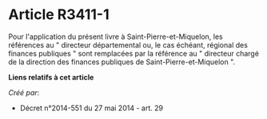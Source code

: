 # Article R3411-1

Pour l'application du présent livre à Saint-Pierre-et-Miquelon, les références au " directeur départemental ou, le cas
échéant, régional des finances publiques  "   sont remplacées par la référence au " directeur chargé de la direction des
finances publiques de Saint-Pierre-et-Miquelon ".

**Liens relatifs à cet article**

_Créé par_:

  - Décret n°2014-551 du 27 mai 2014 - art. 29
